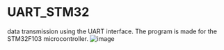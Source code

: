 # UART_STM32
 data transmission using the UART interface. 
 The program is made for the STM32F103 microcontroller.
 ![image](https://github.com/TeXniKsueta/UART_STM32/assets/152018745/3c5a3385-aa15-4904-8f39-24150974b559)

